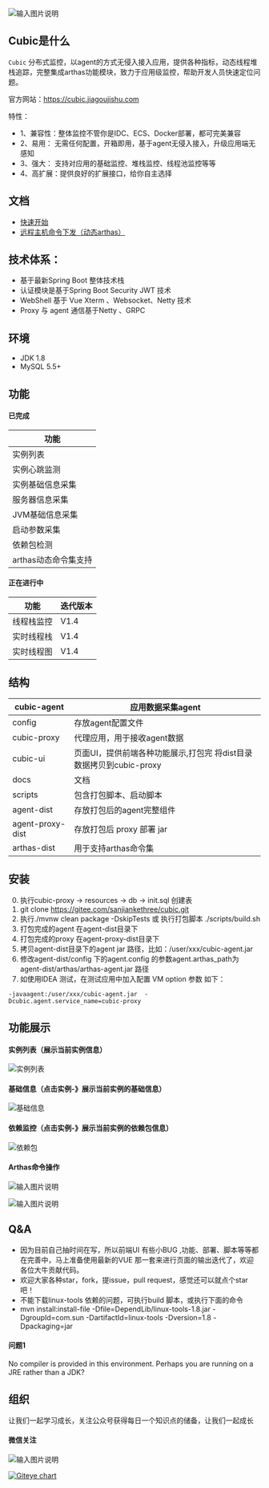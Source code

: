 
![输入图片说明](https://images.gitee.com/uploads/images/2021/0331/140113_74894751_1168339.png "证书 2020.png")
## Cubic是什么
  
`Cubic`  分布式监控，以agent的方式无侵入接入应用，提供各种指标，动态线程堆栈追踪，完整集成arthas功能模块，致力于应用级监控，帮助开发人员快速定位问题。

官方网站：https://cubic.jiagoujishu.com

特性：
- 1、兼容性：整体监控不管你是IDC、ECS、Docker部署，都可完美兼容
- 2、易用： 无需任何配置，开箱即用，基于agent无侵入接入，升级应用端无感知
- 3、强大： 支持对应用的基础监控、堆栈监控、线程池监控等等
- 4、高扩展：提供良好的扩展接口，给你自主选择

 
  
## 文档
- [快速开始](docs/cn/quick_start.md)
- [远程主机命令下发（动态arthas）](docs/cn/arthas_tools.md)
 
## 技术体系：
- 基于最新Spring Boot 整体技术栈
- 认证模块是基于Spring Boot Security JWT 技术
- WebShell 基于 Vue Xterm 、Websocket、Netty 技术
- Proxy 与 agent 通信基于Netty 、GRPC


 
## 环境
- JDK 1.8
- MySQL 5.5+ 

## 功能

#### 已完成
| 功能                 |
| -------------------- |
| 实例列表             |
| 实例心跳监测         |
| 实例基础信息采集     |
| 服务器信息采集       |
| JVM基础信息采集      |
| 启动参数采集         |
| 依赖包检测           |
| arthas动态命令集支持 |

 

#### 正在进行中


 | 功能      | 迭代版本 |
|---------|------|
| 线程栈监控   | V1.4 |
| 实时线程栈   | V1.4 |
| 实时线程图   | V1.4 |
 

## 结构
| cubic-agent      | 应用数据采集agent                                            |
| ---------------- | ------------------------------------------------------------ |
| config           | 存放agent配置文件                                            |
| cubic-proxy      | 代理应用，用于接收agent数据                                  |
| cubic-ui         | 页面UI，提供前端各种功能展示,打包完 将dist目录数据拷贝到cubic-proxy |
| docs             | 文档                                                         |
| scripts          | 包含打包脚本、启动脚本                                       |
| agent-dist       | 存放打包后的agent完整组件                                    |
| agent-proxy-dist | 存放打包后 proxy 部署 jar                                    |
| arthas-dist      | 用于支持arthas命令集                                         |



## 安装
0.  执行cubic-proxy -> resources -> db -> init.sql 创建表
1.  git clone https://gitee.com/sanjiankethree/cubic.git
2.  执行./mvnw clean package  -DskipTests 或 执行打包脚本 ./scripts/build.sh
3.  打包完成的agent 在agent-dist目录下
4.  打包完成的proxy 在agent-proxy-dist目录下
5.  拷贝agent-dist目录下的agent jar 路径，比如：/user/xxx/cubic-agent.jar
6.  修改agent-dist/config 下的agent.config 的参数agent.arthas_path为agent-dist/arthas/arthas-agent.jar   路径 
7.  如使用IDEA 测试，在测试应用中加入配置 VM option 参数 如下：

```
-javaagent:/user/xxx/cubic-agent.jar  -Dcubic.agent.service_name=cubic-proxy
```

## 功能展示

#### 实例列表（展示当前实例信息）
  ![实例列表](https://images.gitee.com/uploads/images/2020/1209/151947_4d29e334_1168339.png "屏幕截图.png")

#### 基础信息（点击实例-》展示当前实例的基础信息）
![基础信息](https://images.gitee.com/uploads/images/2020/1209/152029_3ccd704e_1168339.png "屏幕截图.png")

#### 依赖监控（点击实例-》展示当前实例的依赖包信息）

![依赖包](https://images.gitee.com/uploads/images/2020/1209/152053_de25888f_1168339.png "屏幕截图.png")

#### Arthas命令操作

![输入图片说明](https://images.gitee.com/uploads/images/2020/1116/181250_4f502c7e_1168339.png "屏幕截图.png")
 
 ![输入图片说明](https://images.gitee.com/uploads/images/2020/0605/190447_b3cd9e91_1168339.png "屏幕截图.png")    


## Q&A
- 因为目前自己抽时间在写，所以前端UI 有些小BUG ,功能、部署、脚本等等都在完善中，马上准备使用最新的VUE 那一套来进行页面的输出迭代了，欢迎各位大牛贡献代码。
- 欢迎大家各种star，fork，提issue，pull request，感觉还可以就点个star吧！
- 不能下载linux-tools 依赖的问题，可执行build 脚本，或执行下面的命令
- mvn install:install-file -Dfile=DependLib/linux-tools-1.8.jar -DgroupId=com.sun -DartifactId=linux-tools -Dversion=1.8 -Dpackaging=jar
#### 问题1
 No compiler is provided in this environment. Perhaps you are running on a JRE rather than a JDK?

## 组织
 让我们一起学习成长，关注公众号获得每日一个知识点的储备，让我们一起成长


#### 微信关注

 ![输入图片说明](https://images.gitee.com/uploads/images/2020/1012/211345_e216e60c_1168339.jpeg "架构技术.jpg")


[![Giteye chart](https://chart.giteye.net/gitee/dromara/cubic/JQD5ZBUE.png)](https://giteye.net/chart/JQD5ZBUE)
